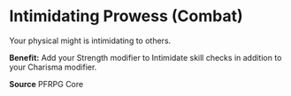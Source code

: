 ﻿---
cssclass: [feats]

---
# Intimidating Prowess (Combat)

Your physical might is intimidating to others.

**Benefit:** Add your Strength modifier to Intimidate skill checks in addition to your Charisma modifier.

**Source** PFRPG Core